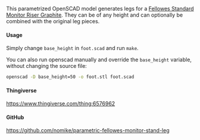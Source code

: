 This parametrized OpenSCAD model generates legs for a [Fellowes Standard Monitor Riser Graphite](https://www.fellowes.com/uk/en/catalog/workspace/ergonomic-accessories/details/monitor-stands/UK-9169301). They can be of any height and can optionally be combined with the original leg pieces.

#### Usage

Simply change `base_height` in `foot.scad` and run `make`.

You can also run openscad manually and override the `base_height` variable, without changing the source file:

```sh
openscad -D base_height=50 -o foot.stl foot.scad
```

#### Thingiverse

<https://www.thingiverse.com/thing:6576962>

#### GitHub

<https://github.com/nomike/parametric-fellowes-monitor-stand-leg>
